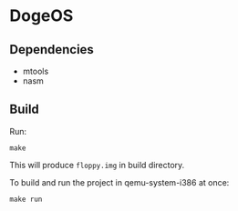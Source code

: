 # DogeOS

## Dependencies
- mtools
- nasm

## Build
Run:
```
make
```
This will produce `floppy.img` in build directory.

To build and run the project in qemu-system-i386 at once:
```
make run
```
